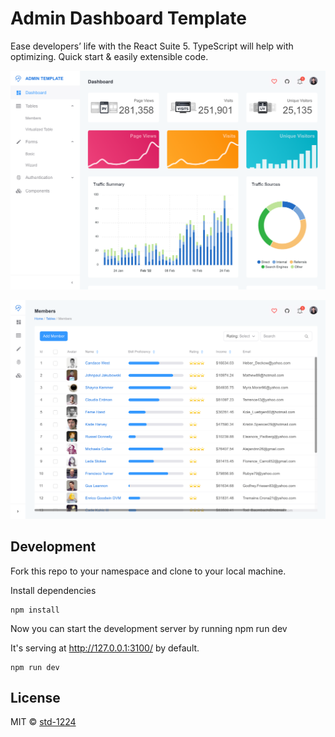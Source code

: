 # Admin Dashboard Template

Ease developers’ life with the React Suite 5. TypeScript will help with optimizing. Quick start & easily extensible code.

![preview](./preview-1.png)

![preview](./preview-2.png)

## Development

Fork this repo to your namespace and clone to your local machine.

Install dependencies

```
npm install
```

Now you can start the development server by running npm run dev

It's serving at http://127.0.0.1:3100/ by default.

```
npm run dev
```

## License

MIT © [std-1224](https://github.com/std-1224)
